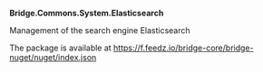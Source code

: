 **Bridge.Commons.System.Elasticsearch**

Management of the search engine Elasticsearch

The package is available at https://f.feedz.io/bridge-core/bridge-nuget/nuget/index.json